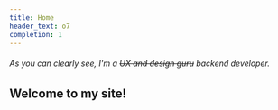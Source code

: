 ```yaml
---
title: Home
header_text: o7 
completion: 1
---
```


###### As you can clearly see, I'm a ~~UX and design guru~~  backend developer.

## Welcome to my site!
